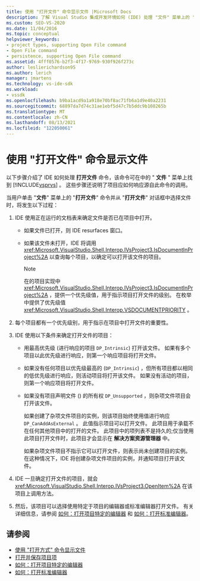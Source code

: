 ```yaml
---
title: 使用 "打开文件" 命令显示文件 |Microsoft Docs
description: 了解 Visual Studio 集成开发环境如何 (IDE) 处理 "文件" 菜单上的 "打开文件" 命令以显示文件。
ms.custom: SEO-VS-2020
ms.date: 11/04/2016
ms.topic: conceptual
helpviewer_keywords:
- project types, supporting Open File command
- Open File command
- persistence, supporting Open File command
ms.assetid: 4fff0576-b2f3-4f17-9769-930f926f273c
author: leslierichardson95
ms.author: lerich
manager: jmartens
ms.technology: vs-ide-sdk
ms.workload:
- vssdk
ms.openlocfilehash: b9ba1acd9a1a918e70bf8ac71fb6a1d9e40a2231
ms.sourcegitcommit: 68897da7d74c31ae1ebf5d47c7b5ddc9b108265b
ms.translationtype: MT
ms.contentlocale: zh-CN
ms.lasthandoff: 08/13/2021
ms.locfileid: "122050061"
---
```

# <a name="display-files-by-using-the-open-file-command"></a>使用 "打开文件" 命令显示文件
以下步骤介绍了 IDE 如何处理 **打开文件** 命令，该命令可在中的 " **文件** " 菜单上找到 [!INCLUDE[vsprvs](../../code-quality/includes/vsprvs_md.md)] 。 这些步骤还说明了项目应如何响应源自此命令的调用。

 当用户单击 "**文件**" 菜单上的 "**打开文件**" 命令并从 "**打开文件**" 对话框中选择文件时，将发生以下过程：

1. IDE 使用正在运行的文档表来确定文件是否已在项目中打开。

    - 如果文件已打开，则 IDE resurfaces 窗口。

    - 如果该文件未打开，IDE 将调用 <xref:Microsoft.VisualStudio.Shell.Interop.IVsProject3.IsDocumentInProject%2A> 以查询每个项目，以确定可以打开该文件的项目。

        > [!NOTE]
        > 在的项目实现中 <xref:Microsoft.VisualStudio.Shell.Interop.IVsProject3.IsDocumentInProject%2A> ，提供一个优先级值，用于指示项目打开文件的级别。 在枚举中提供了优先级值 <xref:Microsoft.VisualStudio.Shell.Interop.VSDOCUMENTPRIORITY> 。

2. 每个项目都有一个优先级别，用于指示在项目中打开文件的重要性。

3. IDE 使用以下条件来确定打开文件的项目：

    - 用最高优先级 (进行响应的项目 `DP_Intrinsic`) 打开该文件。 如果有多个项目以此优先级进行响应，则第一个响应项目将打开文件。

    - 如果没有任何项目以优先级最高的 (`DP_Intrinsic`) ，但所有项目都以相同的低优先级进行响应，则活动项目将打开该文件。 如果没有活动的项目，则第一个响应项目将打开文件。

    - 如果没有项目声明文件 () 的所有权 `DP_Unsupported` ，则杂项文件项目会打开该文件。

         如果创建了杂项文件项目的实例，则该项目始终使用值进行响应 `DP_CanAddAsExternal` 。 此值指示项目可以打开文件。 此项目用于承载不在任何其他项目中的打开的文件。 此项目中的项列表不是持久的;仅当使用此项目打开文件时，此项目才会显示在 **解决方案资源管理器** 中。

         如果杂项文件项目不指示它可以打开文件，则表示尚未创建项目的实例。 在这种情况下，IDE 将创建杂项文件项目的实例，并通知项目打开该文件。

4. IDE 一旦确定打开文件的项目，就会 <xref:Microsoft.VisualStudio.Shell.Interop.IVsProject3.OpenItem%2A> 在该项目上调用方法。

5. 然后，该项目可以选择使用特定于项目的编辑器或标准编辑器打开文件。 有关详细信息，请参阅 [如何：打开项目特定的编辑器](../../extensibility/how-to-open-project-specific-editors.md) 和 [如何：打开标准编辑器](../../extensibility/how-to-open-standard-editors.md)。

## <a name="see-also"></a>请参阅
- [使用 "打开方式" 命令显示文件](../../extensibility/internals/displaying-files-by-using-the-open-with-command.md)
- [打开并保存项目项](../../extensibility/internals/opening-and-saving-project-items.md)
- [如何：打开项目特定的编辑器](../../extensibility/how-to-open-project-specific-editors.md)
- [如何：打开标准编辑器](../../extensibility/how-to-open-standard-editors.md)
